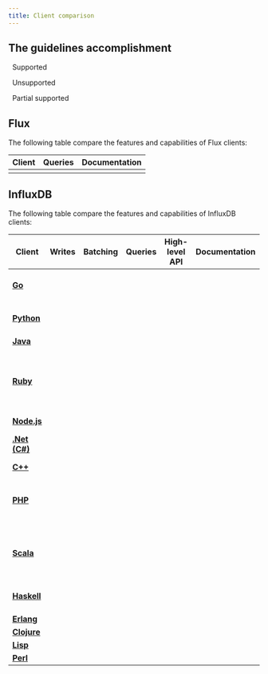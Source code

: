 ```yaml
---
title: Client comparison
--- 
```


## The guidelines accomplishment

<span class="icon checkmark" style="color:#32B08C;"></span> &nbsp; Supported

<span class="icon cross" style="color:#BF3D5E;"></span> &nbsp; Unsupported 

<span class="icon warning" style="color:#C9D0FF;"></span> &nbsp; Partial supported 


## Flux

The following table compare the features and capabilities of Flux clients:

| Client                                                                | Queries   | Documentation     |
|-----------------------------------------------------------------------|-----------|-------------------|
|                                                                       |           |                   |


## InfluxDB

The following table compare the features and capabilities of InfluxDB clients:


<table>
    <thead>
        <tr>
            <th>Client</th>
            <th>Writes</th>
            <th>Batching</th>
            <th>Queries</th>
            <th>High-level API</th>
            <th>Documentation</th>
            <th>Notes</th>
        </tr>
    </thead>
    <tbody>
        <tr>
            <td><strong><a href="https://github.com/influxdata/influxdb/tree/master/client" target="_blank">Go</a></strong></td>
            <td><span class="icon checkmark" style="color:#32B08C;"></span></td>
            <td><span class="icon cross" style="color:#BF3D5E;"></span></td>
            <td><span class="icon checkmark" style="color:#32B08C;"></span></td>
            <td><span class="icon cross" style="color:#BF3D5E;"></span></td>
            <td><span class="icon checkmark" style="color:#32B08C;"></span></td>
            <td>Missing: Asynchronous batching.</td>
        </tr>
        <tr>
            <td><strong><a href="https://github.com/influxdb/influxdb-python" target="_blank">Python</a></strong></td>
            <td><span class="icon checkmark" style="color:#32B08C;"></span></td>
            <td><span class="icon cross" style="color:#BF3D5E;"></span></td>
            <td><span class="icon checkmark" style="color:#32B08C;"></span></td>
            <td><span class="icon checkmark" style="color:#32B08C;"></span></td>
            <td><span class="icon checkmark" style="color:#32B08C;"></span></td>
            <td>Missing: Asynchronous batching.</td>
        </tr>
        <tr>
            <td><strong><a href="https://github.com/influxdata/influxdb-java" target="_blank">Java</a></strong></td>
            <td><span class="icon checkmark" style="color:#32B08C;"></span></td>
            <td><span class="icon checkmark" style="color:#32B08C;"></span></td>
            <td><span class="icon checkmark" style="color:#32B08C;"></span></td>
            <td><span class="icon checkmark" style="color:#32B08C;"></span></td>
            <td><span class="icon checkmark" style="color:#32B08C;"></span></td>
            <td></td>
        </tr>
        <tr>
            <td><strong><a href="https://github.com/influxdata/influxdb-ruby" target="_blank">Ruby</a></strong></td>
            <td><span class="icon checkmark" style="color:#32B08C;"></span></td>
            <td><span class="icon warning" style="color:#C9D0FF;"></span></td>
            <td><span class="icon checkmark" style="color:#32B08C;"></span></td>
            <td><span class="icon checkmark" style="color:#32B08C;"></span></td>
            <td><span class="icon checkmark" style="color:#32B08C;"></span></td>
            <td>Missing: <code>Jitter Interval</code> and <code>Retry Interval</code> options for batching.</td>
        </tr>
        <tr>
            <td><strong><a href="https://github.com/node-influx/node-influx" target="_blank">Node.js</a></strong></td>
            <td><span class="icon warning" style="color:#C9D0FF;"></span></td>
            <td><span class="icon cross" style="color:#BF3D5E;"></span></td>
            <td><span class="icon checkmark" style="color:#32B08C;"></span></td>
            <td><span class="icon checkmark" style="color:#32B08C;"></span></td>
            <td><span class="icon checkmark" style="color:#32B08C;"></span></td>
            <td></td>
        </tr>
        <tr>
            <td><strong><a href="https://github.com/MikaelGRA/InfluxDB.Client" target="_blank">.Net (C#)</a></strong></td>
            <td><span class="icon checkmark" style="color:#32B08C;"></span></td>
            <td><span class="icon cross" style="color:#BF3D5E;"></span></td>
            <td><span class="icon checkmark" style="color:#32B08C;"></span></td>
            <td><span class="icon checkmark" style="color:#32B08C;"></span></td>
            <td><span class="icon checkmark" style="color:#32B08C;"></span></td>
            <td>Missing: Asynchronous batching.</td>
        </tr>
        <tr>
            <td><strong><a href="https://github.com/d-led/influxdb-cpp-rest" target="_blank">C++</a></strong></td>
            <td><span class="icon warning" style="color:#C9D0FF;"></span></td>
            <td><span class="icon cross" style="color:#BF3D5E;"></span></td>
            <td><span class="icon warning" style="color:#C9D0FF;"></span></td>
            <td><span class="icon cross" style="color:#BF3D5E;"></span></td>
            <td><span class="icon checkmark" style="color:#32B08C;"></span></td>
            <td></td>
        </tr>
        <tr>
            <td><strong><a href="https://github.com/influxdata/influxdb-php" target="_blank">PHP</a></strong></td>
            <td><span class="icon checkmark" style="color:#32B08C;"></span></td>
            <td><span class="icon cross" style="color:#BF3D5E;"></span></td>
            <td><span class="icon warning" style="color:#C9D0FF;"></span></td>
            <td><span class="icon checkmark" style="color:#32B08C;"></span></td>
            <td><span class="icon checkmark" style="color:#32B08C;"></span></td>
            <td>Missing: Asynchronous batching, Chunked query.</td>
        </tr>
        <tr>
            <td><strong><a href="https://github.com/paulgoldbaum/scala-influxdb-client" target="_blank">Scala</a></strong></td>
            <td><span class="icon checkmark" style="color:#32B08C;"></span></td>
            <td><span class="icon cross" style="color:#BF3D5E;"></span></td>
            <td><span class="icon warning" style="color:#C9D0FF;"></span></td>
            <td><span class="icon checkmark" style="color:#32B08C;"></span></td>
            <td><span class="icon checkmark" style="color:#32B08C;"></span></td>
            <td>Missing: Asynchronous batching, Chunked query.</td>
        </tr>
        <tr>
            <td><strong><a href="https://github.com/maoe/influxdb-haskell" target="_blank">Haskell</a></strong></td>
            <td><span class="icon checkmark" style="color:#32B08C;"></span></td>
            <td><span class="icon cross" style="color:#BF3D5E;"></span></td>
            <td><span class="icon checkmark" style="color:#32B08C;"></span></td>
            <td><span class="icon cross" style="color:#BF3D5E;"></span></td>
            <td><span class="icon checkmark" style="color:#32B08C;"></span></td>
            <td>Missing: Asynchronous batching.</td>
        </tr>
        <tr>
            <td><strong><a href="https://github.com/gossiperl/erflux" target="_blank">Erlang</a></strong></td>
            <td><span class="icon warning" style="color:#C9D0FF;"></span></td>
            <td><span class="icon cross" style="color:#BF3D5E;"></span></td>
            <td><span class="icon checkmark" style="color:#32B08C;"></span></td>
            <td><span class="icon warning" style="color:#C9D0FF;"></span></td>
            <td><span class="icon warning" style="color:#C9D0FF;"></span></td>
            <td></td>
        </tr>
        <tr>
            <td><strong><a href="https://github.com/olauzon/capacitor" target="_blank">Clojure</a></strong></td>
            <td><span class="icon warning" style="color:#C9D0FF;"></span></td>
            <td><span class="icon cross" style="color:#BF3D5E;"></span></td>
            <td><span class="icon warning" style="color:#C9D0FF;"></span></td>
            <td><span class="icon checkmark" style="color:#32B08C;"></span></td>
            <td><span class="icon checkmark" style="color:#32B08C;"></span></td>
            <td></td>
        </tr>
        <tr>
            <td><strong><a href="https://github.com/mmaul/cl-influxdb" target="_blank">Lisp</a></strong></td>
            <td><span class="icon warning" style="color:#C9D0FF;"></span></td>
            <td><span class="icon cross" style="color:#BF3D5E;"></span></td>
            <td><span class="icon warning" style="color:#C9D0FF;"></span></td>
            <td><span class="icon warning" style="color:#C9D0FF;"></span></td>
            <td><span class="icon warning" style="color:#C9D0FF;"></span></td>
            <td></td>
        </tr>
        <tr>
            <td><strong><a href="https://github.com/hirose31/p5-InfluxDB" target="_blank">Perl</a></strong></td>
            <td><span class="icon warning" style="color:#C9D0FF;"></span></td>
            <td><span class="icon cross" style="color:#BF3D5E;"></span></td>
            <td><span class="icon warning" style="color:#C9D0FF;"></span></td>
            <td><span class="icon warning" style="color:#C9D0FF;"></span></td>
            <td><span class="icon warning" style="color:#C9D0FF;"></span></td>
            <td></td>
        </tr>
    </tbody>
</table>
